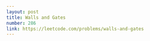 ```yaml
---
layout: post
title: Walls and Gates
number: 286
link: https://leetcode.com/problems/walls-and-gates
---
```

